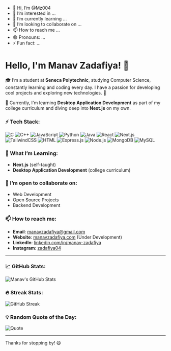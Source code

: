 - 👋 Hi, I’m @Mz004
- 👀 I’m interested in ...
- 🌱 I’m currently learning ...
- 💞️ I’m looking to collaborate on ...
- 📫 How to reach me ...
- 😄 Pronouns: ...
- ⚡ Fun fact: ...

# Hello, I'm Manav Zadafiya! 👋

🎓 I’m a student at **Seneca Polytechnic**, studying Computer Science, constantly learning and coding every day. I have a passion for developing cool projects and exploring new technologies. 🚀

🌱 Currently, I'm learning **Desktop Application Development** as part of my college curriculum and diving deep into **Next.js** on my own.

### ⚡ Tech Stack:
![C](https://img.shields.io/badge/-C-333333?style=flat&logo=c)
![C++](https://img.shields.io/badge/-C++-333333?style=flat&logo=cplusplus)
![JavaScript](https://img.shields.io/badge/-JavaScript-333333?style=flat&logo=javascript)
![Python](https://img.shields.io/badge/-Python-333333?style=flat&logo=python)
![Java](https://img.shields.io/badge/-Java-333333?style=flat&logo=java)
![React](https://img.shields.io/badge/-React-333333?style=flat&logo=react)
![Next.js](https://img.shields.io/badge/-Next.js-333333?style=flat&logo=next.js)
![TailwindCSS](https://img.shields.io/badge/-TailwindCSS-333333?style=flat&logo=tailwindcss)
![HTML](https://img.shields.io/badge/-HTML-333333?style=flat&logo=html5)
![Express.js](https://img.shields.io/badge/-Express.js-333333?style=flat&logo=express)
![Node.js](https://img.shields.io/badge/-Node.js-333333?style=flat&logo=node.js)
![MongoDB](https://img.shields.io/badge/-MongoDB-333333?style=flat&logo=mongodb)
![MySQL](https://img.shields.io/badge/-MySQL-333333?style=flat&logo=mysql)

### 🚀 What I’m Learning:
- **Next.js** (self-taught)
- **Desktop Application Development** (college curriculum)

### 💬 I’m open to collaborate on:
- Web Development
- Open Source Projects
- Backend Development

### 📫 How to reach me:
- **Email**: [manavzadafiya@gmail.com](mailto:manavzadafiya@gmail.com)
- **Website**: [manavzadafiya.com](http://manavzadafiya.com) (Under Development)
- **LinkedIn**: [linkedin.com/in/manav-zadafiya](https://www.linkedin.com/in/manav-zadafiya)
- **Instagram**: [zadafiya04](https://www.instagram.com/zadafiya04?igsh=aTBiMjk2aHhvNTdo)

---

### 📈 GitHub Stats:
![Manav's GitHub Stats](https://github-readme-stats.vercel.app/api?username=Manav-zadafiya&show_icons=true&theme=radical)

### 🔥 Streak Stats:
![GitHub Streak](https://github-readme-streak-stats.herokuapp.com/?user=Manav-zadafiya&theme=radical)

### 💡 Random Quote of the Day:
![Quote](https://github-readme-quotes.herokuapp.com/quote?theme=radical)

---

Thanks for stopping by! 😄

